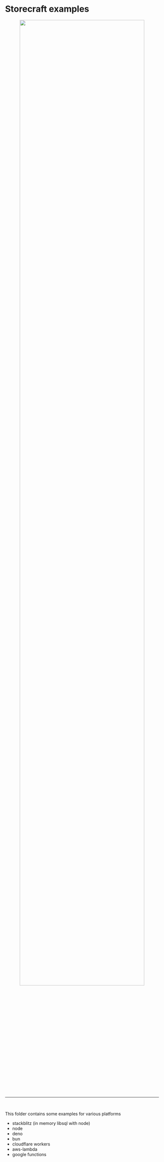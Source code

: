 # **Storecraft** examples

<div style="text-align:center">
  <img src='https://storecraft.app/storecraft-color.svg' 
       width='90%' />
</div><hr/><br/>

This folder contains some examples for various platforms
- stackblitz (in memory libsql with node)
- node
- deno
- bun
- cloudflare workers
- aws-lambda
- google functions